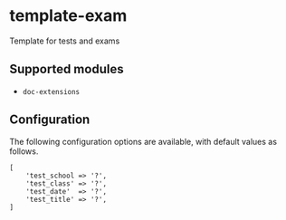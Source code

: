 # template-exam

Template for tests and exams


## Supported modules
- `doc-extensions`


## Configuration

The following configuration options are available, with default values as follows.

```
[
    'test_school => '?',
    'test_class' => '?',
    'test_date'  => '?',
    'test_title' => '?',
]
```